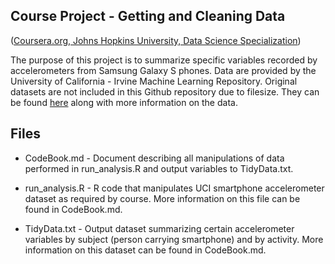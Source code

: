 ## Course Project - Getting and Cleaning Data
(<a href="https://www.coursera.org/course/getdata">Coursera.org, Johns Hopkins University, Data Science Specialization</a>)

The purpose of this project is to summarize specific variables recorded by accelerometers from Samsung Galaxy S phones.  Data are provided by the University of California - Irvine Machine Learning Repository.  Original datasets are not included in this Github repository due to filesize.  They can be found <a href='http://archive.ics.uci.edu/ml/datasets/Human+Activity+Recognition+Using+Smartphones'>here</a> along with more information on the data.

## Files

* CodeBook.md - Document describing all manipulations of data performed in run_analysis.R and output variables to TidyData.txt.

* run_analysis.R - R code that manipulates UCI smartphone accelerometer dataset as required by course.  More information on this file can be found in CodeBook.md.

* TidyData.txt - Output dataset summarizing certain accelerometer variables by subject (person carrying smartphone) and by activity.  More information on this dataset can be found in CodeBook.md.
